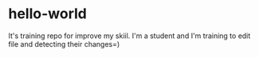 # hello-world
It's training repo for improve my skiil.
I'm a student and I'm training to edit file and detecting their changes=)
